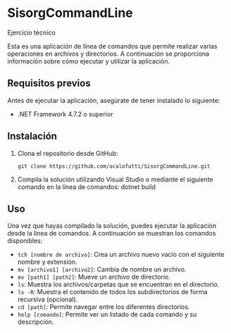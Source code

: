 # SisorgCommandLine
Ejercicio técnico

Esta es una aplicación de línea de comandos que permite realizar varias operaciones en archivos y directorios. A continuación se proporciona información sobre cómo ejecutar y utilizar la aplicación.

## Requisitos previos
Antes de ejecutar la aplicación, asegúrate de tener instalado lo siguiente:

- .NET Framework 4.7.2 o superior

## Instalación
1. Clona el repositorio desde GitHub:

   ```shell
   git clone https://github.com/acalofatti/SisorgCommandLine.git

2.  Compila la solución utilizando Visual Studio o mediante el siguiente comando en la línea de comandos:
    dotnet build
## Uso
Una vez que hayas compilado la solución, puedes ejecutar la aplicación desde la línea de comandos. A continuación se muestran los comandos disponibles:

- `tch [nombre de archivo]`: Crea un archivo nuevo vacío con el siguiente nombre y extensión.
- `mv [archivo1] [archivo2]`: Cambia de nombre un archivo.
- `mv [path1] [path2]`: Mueve un archivo de directorio.
- `ls`: Muestra los archivos/carpetas que se encuentran en el directorio.
- `ls -R`: Muestra el contenido de todos los subdirectorios de forma recursiva (opcional).
- `cd [path]`: Permite navegar entre los diferentes directorios.
- `help [comando]`: Permite ver un listado de cada comando y su descripción.

